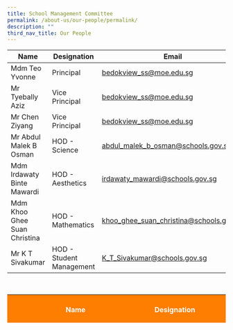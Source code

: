 ```yaml
---
title: School Management Committee
permalink: /about-us/our-people/permalink/
description: ""
third_nav_title: Our People
---
```

| Name | Designation | Email |
| -------- | -------- | -------- |
| Mdm Teo Yvonne          | Principal     | [bedokview\_ss@moe.edu.sg](mailto:bedokview_ss@moe.edu.sg)     |
| Mr Tyebally Aziz          | Vice Principal    | [bedokview\_ss@moe.edu.sg](mailto:bedokview_ss@moe.edu.sg)     |
| Mr Chen Ziyang          | Vice Principal    | [bedokview\_ss@moe.edu.sg](mailto:bedokview_ss@moe.edu.sg)     |
| Mr Abdul Malek B Osman          | HOD - Science    | [abdul\_malek\_b\_osman@schools.gov.sg](mailto:abdul_malek_b_osman@schools.gov.sg)   |
| Mdm Irdawaty Binte Mawardi          | HOD - Aesthetics    | [irdawaty\_mawardi@schools.gov.sg](mailto:irdawaty_mawardi@schools.gov.sg)   |
| Mdm Khoo Ghee Suan Christina          | HOD - Mathematics    | [khoo\_ghee\_suan\_christina@schools.gov.sg](mailto:khoo_ghee_suan_christina@schools.gov.sg)   |
| Mr K T Sivakumar          | HOD - Student Management    | [K\_T\_Sivakumar@schools.gov.sg](mailto:K_T_Sivakumar@schools.gov.sg)   |

<br>
<table style="width: 100%; height: 65px;" class="iveo_table ive_eobj_center ives_tab_1">
<tbody>
<tr>
<th colspan="2" style="background-color: rgb(253, 126, 0); color: rgb(255, 255, 255); width: 166px;"><br>Name<br><br>
</th>
<th style="background-color: rgb(253, 126, 0); color: rgb(255, 255, 255); width: 198px;">Designation<br>
</th>
  
<th style="background-color: rgb(253, 126, 0); color: rgb(255, 255, 255); width: 356px;"><br>Email<br><br>
</th>
</tr>

<tr><td><a target="" href="mailto:abdul_malek_b_osman@schools.gov.sg">abdul_malek_b_osman@schools.gov.sg</a><a target="" href="mailto:chi_king_kiok@schools.gov.sg"></a><a target="" href="mailto:heng_li_gek_juliet@schools.gov.sg"></a><a target="" href="mailto:cherie_chow_min_er@schools.gov.sg"></a><a target="" href="mailto:cherie_chow_min_er@moe.edu.sg"></a>
</td>
</tr>
<tr>
<td colspan="2"><br>Mdm Irdawaty Binte Mawardi<br><br>
</td>
<td style="width: 60px;">HOD - Aesthetics&nbsp; &nbsp;
</td>
<td><a target="" href="mailto:irdawaty_mawardi@schools.gov.sg">irdawaty_mawardi@schools.gov.sg</a><a target="" href="mailto:palanivelu_balakrishnan@schools.gov.sg"></a><a target="" href="mailto:constance_cheong@schools.gov.sg"></a><a target="" href="mailto:foo_fook_seng@schools.gov.sg"></a><a target="" href="mailto:foo_fook_seng@moe.edu.sg"></a>
</td>
</tr>
<tr>
<td colspan="2"><br>Mdm Khoo Ghee Suan Christina<br><br>
</td>
<td style="width: 60px;">HOD - Mathematics&nbsp; &nbsp;
</td>
<td><a target="" href="mailto:khoo_ghee_suan_christina@schools.gov.sg">khoo_ghee_suan_christina@schools.gov.sg</a><a target="" href="mailto:peter_chelliah@schools.gov.sg"></a><a target="" href="mailto:tan_sok_foon@schools.gov.sg"></a><a target="" href="mailto:hamzah_b_muhit@schools.gov.sg"></a><a target="" href="mailto:hamzah_b_muhit@moe.edu.sg"></a>
</td>
</tr>
<tr>
<td colspan="2"><br>Mr K T Sivakumar<br><br>
</td>
<td>HOD - Student Management&nbsp;
</td>
<td><a target="" href="mailto:K_T_Sivakumar@schools.gov.sg">K_T_Sivakumar@schools.gov.sg&nbsp;</a>
</td>
</tr>
<tr>
<td colspan="2">&nbsp;<br>Mr Melvin Ng Yong Hui<br><br>
</td>
<td style="width: 60px;">HOD - Information and Communications Technology 
</td>
<td><a target="" href="mailto:melvin_ng_yong_hui@schools.gov.sg">melvin_ng_yong_hui@schools.gov.sg</a><a target="" href="mailto:tan_poh_neo_christina@schools.gov.sg"></a><a target="" href="mailto:grace_felicity_wong@schools.gov.sg"></a><a target="" href="mailto:heng_li_gek_juliet@schools.gov.sg"></a><a target="" href="mailto:heng_li_gek_juliet@moe.edu.sg"></a>
</td>
</tr>
<tr>
<td colspan="2"><br>Mr Phoa Chye Hou Desmond<br><br>
</td>
<td>&nbsp;HOD - Mother Tongue Language
</td>
<td><a target="" href="mailto:phoa_chye_hou_desmond@schools.gov.sg">phoa_chye_hou_desmond@schools.gov.sg</a>&nbsp;
</td>
</tr>
<tr>
<td colspan="2">&nbsp;Mr Su Jee Yee Steven
</td>
<td>HOD -&nbsp;Physical Education &amp; <br>Co-Curricular Activities&nbsp;
</td>
<td><a target="" href="mailto:su_jee_yee_steven@schools.gov.sg">su_jee_yee_steven@schools.gov.sg&nbsp;</a>
</td>
</tr>
<tr>
<td colspan="2">Mr Tan Yew Hock
</td>
<td><br>HOD - English Language &amp; Literature&nbsp;<br><br>
</td>
<td><a target="" href="mailto:Tan_YEW_HOCK@schools.gov.sg">Tan_YEW_HOCK@schools.gov.sg&nbsp;</a>
</td>
</tr>
<tr>
<td colspan="2"><br>Mr Teo Choo Hock Steven<br><br>
</td>
<td>&nbsp;HOD - Humanities
</td>
<td><a target="" href="mailto:steven_teo@schools.gov.sg">steven_teo@schools.gov.sg</a>
</td>
</tr>
<tr>
<td colspan="2"><br>Ms Winnifred Lim<br><br>
</td>
<td>&nbsp;HOD - Character and Citizenship Education
</td>
<td><a target="" href="mailto:lim_winnifred@schools.gov.sg">lim_winnifred@schools.gov.sg</a><i></i>
</td>
</tr>
<tr>
<td colspan="2"><br>Mr Syed Alwi B S Abdullah Alattas<br><br>
</td>
<td>&nbsp;School Staff Developer
</td>
<td><a target="" href="mailto:syed_alwi@schools.gov.sg">syed_alwi@schools.gov.sg</a><br>
</td>
</tr>
<tr>
<td colspan="2"><br>Mr Cher Liew Chun Roy<br><br>
</td>
<td>&nbsp;Subject Head - <br>Student Leadership<br>
</td>
<td><a target="" href="mailto:cher_liew_chun_roy@schools.gov.sg">&nbsp;cher_liew_chun_roy@schools.gov.sg</a>
</td>
</tr>
<tr>
<td colspan="2">&nbsp;<br>Ms Lian Xue Li Jasmine<br><br>
</td>
<td>&nbsp;Subject Head - Science
</td>
<td><a target="" href="mailto:lian_xue_li_jasmine@schools.gov.sg">lian_xue_li_jasmine@schools.gov.sg</a>
</td>
</tr>
<tr>
<td colspan="2"><br>Mr Muhammad Ahmad B Mohamed Shahrir<br><br>
</td>
<td>Subject Head -&nbsp;Character and Citizenship Education&nbsp;
</td>
<td><a target="" href="mailto:muhammad_ahmad@schools.gov.sg">muhammad_ahmad@schools.gov.sg</a><i></i>
</td>
</tr>
<tr>
<td colspan="2">Mdm Normohaida Mohamed Noor
</td>
<td>&nbsp;Subject Head - Information and Communications Technology
</td>
<td><a target="" href="mailto:normohaida_mohamed_noor@schools.gov.sg">normohaida_mohamed_noor@schools.gov.sg</a>&nbsp;
</td>
</tr>
<tr>
<td colspan="2">Ms Tan Ai Fen<br><br>
</td>
<td>Subject Head - English Language&nbsp;<br>(covering)<br>
</td>
<td><a target="" href="mailto:tan_ai_fen@schools.gov.sg">tan_ai_fen@schools.gov.sg&nbsp;</a>
</td>
</tr>
<tr>
<td colspan="2"><br>&nbsp;Ms Victoria Ching Ngai Men<br><br>
</td>
<td>Subject Head - Geography&nbsp;
</td>
<td>&nbsp;<a target="" href="mailto:Victoria_Ching@schools.gov.sg">Victoria_Ching@schools.gov.sg</a>
</td>
</tr>
<tr>
<td colspan="2"><br>Mr Fathul Rahman Bin Mohamed<br><br>
</td>
<td>Year Head<br>(Lower Sec)
</td>
<td><a target="" href="mailto:fathul_rahman_b_mohamed@schools.gov.sg">fathul_rahman_b_mohamed@schools.gov.sg</a>&nbsp;
</td>
</tr>
<tr>
<td colspan="2"><br>Mr Ho Ren An<br><br>
</td>
<td>Assistant Year Head<br>(Sec 4 &amp; 5)<br>
</td>
<td><a target="" href="mailto:ren_an_ho@schools.gov.sg">ren_an_ho@schools.gov.sg</a>&nbsp;
</td>
</tr>
<tr>
<td colspan="2">Mr Mohd Azuan Tan
</td>
<td>&nbsp;<br>Year Head<br>(Upper Sec)<br><br>
</td>
<td><a target="" href="mailto:mohd_azuan_tan@schools.gov.sg">mohd_azuan_tan@schools.gov.sg</a>&nbsp;
</td>
</tr>
<tr>
<td colspan="2"><br>&nbsp;Mdm Dorothy Leong<br><br>
</td>
<td>Administration Manager&nbsp;
</td>
<td><a target="" href="mailto:dorothy_leong@schools.gov.sg">dorothy_leong@schools.gov.sg</a>&nbsp;
</td>
</tr>
<tr>
<td colspan="2"><br>Mdm Norazlindah Bte Mohd Ajis<br><br>
</td>
<td>&nbsp;Administration Manager
</td>
<td><a target="" href="mailto:Norazlindah_MOHD_AJIS@schools.gov.sg">Norazlindah_MOHD_AJIS@schools.gov.sg&nbsp;</a>
</td>
</tr>
<tr>
<td colspan="2"><br>Mr Lee Ker Yih, Harry<br><br>
</td>
<td>&nbsp;Operations Manager&nbsp;
</td>
<td><span style="font-size:11.0pt;font-family:&quot;Calibri&quot;,sans-serif;
mso-fareast-font-family:&quot;Times New Roman&quot;;mso-ansi-language:EN-US;mso-fareast-language:
ZH-CN;mso-bidi-language:AR-SA"></span><a target="" href="mailto:lee_ker_yih_harry@schools.gov.sg">lee_ker_yih_harry@schools.gov.sg</a>&nbsp;
</td>
</tr>
<tr>
<td colspan="2"><br>Mr Jeevanandham Morganakrishnan<br><br>
</td>
<td>ICT Manager&nbsp;
</td>
<td><a target="" href="mailto:jeevanandham_morganakrishnan@schools.gov.sg">jeevanandham_morganakrishnan@schools.gov.sg</a>&nbsp;
</td>
</tr>
</tbody>
</table>